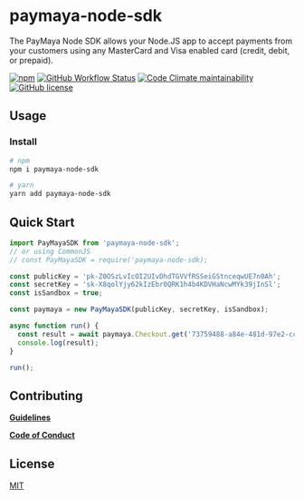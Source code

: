 # paymaya-node-sdk

The PayMaya Node SDK allows your Node.JS app to accept payments from your customers using any MasterCard and Visa enabled card (credit, debit, or prepaid).

[![npm](https://img.shields.io/npm/v/paymaya-node-sdk?color=8dc540&style=for-the-badge)](https://www.npmjs.com/package/paymaya-node-sdk)
[![GitHub Workflow Status](https://img.shields.io/github/workflow/status/PayMaya/PayMaya-Node-SDK/CI?color=8dc540&style=for-the-badge)](https://github.com/PayMaya/PayMaya-Node-SDK/actions?query=workflow%3ACI)
[![Code Climate maintainability](https://img.shields.io/codeclimate/maintainability/PayMaya/PayMaya-Node-SDK?color=8dc540&style=for-the-badge)](https://codeclimate.com/github/PayMaya/PayMaya-Node-SDK)
[![GitHub license](https://img.shields.io/github/license/PayMaya/PayMaya-Node-SDK?color=8dc540&style=for-the-badge)](https://github.com/PayMaya/PayMaya-Node-SDK/blob/master/LICENSE)

## Usage

### Install

```sh
# npm
npm i paymaya-node-sdk

# yarn
yarn add paymaya-node-sdk
```

## Quick Start

```js
import PayMayaSDK from 'paymaya-node-sdk';
// or using CommonJS
// const PayMayaSDK = require('paymaya-node-sdk);

const publicKey = 'pk-Z0OSzLvIcOI2UIvDhdTGVVfRSSeiGStnceqwUE7n0Ah';
const secretKey = 'sk-X8qolYjy62kIzEbr0QRK1h4b4KDVHaNcwMYk39jInSl';
const isSandbox = true;

const paymaya = new PayMayaSDK(publicKey, secretKey, isSandbox);

async function run() {
  const result = await paymaya.Checkout.get('73759488-a84e-481d-97e2-cc67b528b326');
  console.log(result);
}

run();
```

## Contributing

[**Guidelines**](https://github.com/PayMaya/PayMaya-Node-SDK/blob/master/CONTRIBUTING.md)

[**Code of Conduct**](https://github.com/PayMaya/PayMaya-Node-SDK/blob/master/CODE_OF_CONDUCT.md)

## License

[MIT](https://github.com/PayMaya/PayMaya-Node-SDK/blob/master/LICENSE)
